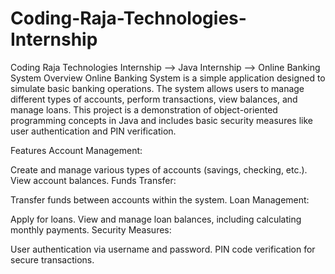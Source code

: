 # Coding-Raja-Technologies-Internship
Coding Raja Technologies Internship --> Java Internship --> Online Banking System
Overview
Online Banking System is a simple application designed to simulate basic banking operations. The system allows users to manage different types of accounts, perform transactions, view balances, and manage loans. This project is a demonstration of object-oriented programming concepts in Java and includes basic security measures like user authentication and PIN verification.

Features
Account Management:

Create and manage various types of accounts (savings, checking, etc.).
View account balances.
Funds Transfer:

Transfer funds between accounts within the system.
Loan Management:

Apply for loans.
View and manage loan balances, including calculating monthly payments.
Security Measures:

User authentication via username and password.
PIN code verification for secure transactions.
